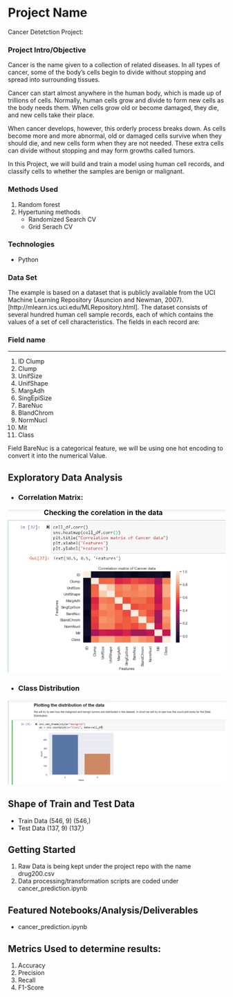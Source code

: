 # Project Name
Cancer Detetction Project: 

### Project Intro/Objective
Cancer is the name given to a collection of related diseases. In all types of cancer, some of the body’s cells begin to divide without stopping and spread into surrounding tissues.

Cancer can start almost anywhere in the human body, which is made up of trillions of cells. Normally, human cells grow and divide to form new cells as the body needs them. When cells grow old or become damaged, they die, and new cells take their place.

When cancer develops, however, this orderly process breaks down. As cells become more and more abnormal, old or damaged cells survive when they should die, and new cells form when they are not needed. These extra cells can divide without stopping and may form growths called tumors.

In this Project, we will build and train a model using human cell records, and classify cells to whether the samples are benign or malignant. 


### Methods Used
1. Random forest
2. Hypertuning methods
    - Randomized Search CV
    - Grid Serach CV

### Technologies
- Python

### Data Set
<p> The example is based on a dataset that is publicly available from the UCI Machine Learning Repository (Asuncion and Newman, 2007).[http://mlearn.ics.uci.edu/MLRepository.html]. The dataset consists of several hundred human cell sample records, each of which contains the values of a set of cell characteristics. The fields in each record are: </p>

### Field name    
----------------------------------------
1. ID	Clump       
2. Clump	        
3. UnifSize	    
4. UnifShape	    
5. MargAdh	    
6. SingEpiSize	
7. BareNuc	    
8. BlandChrom	    
9. NormNucl	    
10. Mit	        
11. Class	        

Field BareNuc is a categorical feature, we will be using one hot encoding to convert it into the numerical Value.

## Exploratory Data Analysis
- ### Correlation Matrix:
![](Images/Capture.PNG)

- ### Class Distribution

![](Images/Capture_cancer.PNG)



## Shape of Train and Test Data

- Train Data (546, 9) (546,)
- Test Data (137, 9) (137,)


## Getting Started

1. Raw Data is being kept under the project repo with the name drug200.csv    
2. Data processing/transformation scripts are coded under cancer_prediction.ipynb


## Featured Notebooks/Analysis/Deliverables
- cancer_prediction.ipynb


## Metrics Used to determine results:
1. Accuracy <br/>
2. Precision <br/>
3. Recall <br/>
4. F1-Score <br/>
